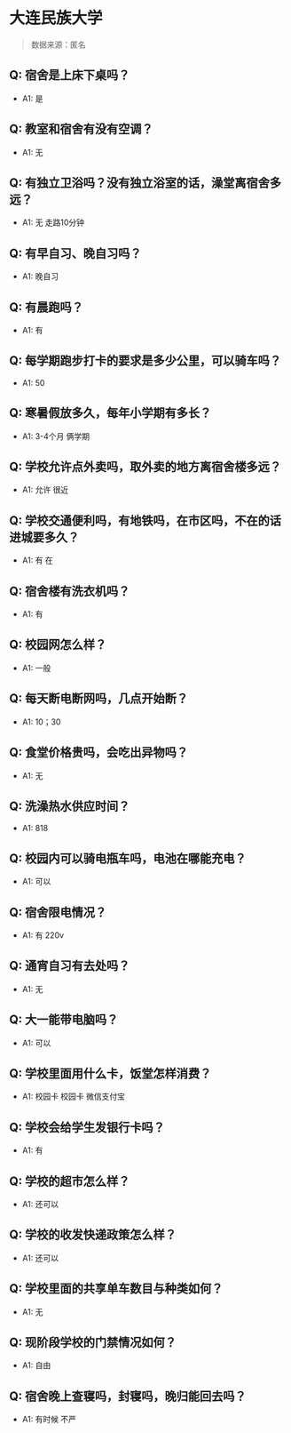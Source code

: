 # 大连民族大学

> 数据来源：匿名

## Q: 宿舍是上床下桌吗？

- A1: 是

## Q: 教室和宿舍有没有空调？

- A1: 无

## Q: 有独立卫浴吗？没有独立浴室的话，澡堂离宿舍多远？

- A1: 无 走路10分钟

## Q: 有早自习、晚自习吗？

- A1: 晚自习

## Q: 有晨跑吗？

- A1: 有

## Q: 每学期跑步打卡的要求是多少公里，可以骑车吗？

- A1: 50

## Q: 寒暑假放多久，每年小学期有多长？

- A1: 3-4个月 俩学期

## Q: 学校允许点外卖吗，取外卖的地方离宿舍楼多远？

- A1: 允许 很近

## Q: 学校交通便利吗，有地铁吗，在市区吗，不在的话进城要多久？

- A1: 有 在

## Q: 宿舍楼有洗衣机吗？

- A1: 有

## Q: 校园网怎么样？

- A1: 一般

## Q: 每天断电断网吗，几点开始断？

- A1: 10；30

## Q: 食堂价格贵吗，会吃出异物吗？

- A1: 无

## Q: 洗澡热水供应时间？

- A1: 818

## Q: 校园内可以骑电瓶车吗，电池在哪能充电？

- A1: 可以

## Q: 宿舍限电情况？

- A1: 有 220v

## Q: 通宵自习有去处吗？

- A1: 无

## Q: 大一能带电脑吗？

- A1: 可以

## Q: 学校里面用什么卡，饭堂怎样消费？

- A1: 校园卡 校园卡 微信支付宝

## Q: 学校会给学生发银行卡吗？

- A1: 有

## Q: 学校的超市怎么样？

- A1: 还可以

## Q: 学校的收发快递政策怎么样？

- A1: 还可以

## Q: 学校里面的共享单车数目与种类如何？

- A1: 无

## Q: 现阶段学校的门禁情况如何？

- A1: 自由

## Q: 宿舍晚上查寝吗，封寝吗，晚归能回去吗？

- A1: 有时候 不严

